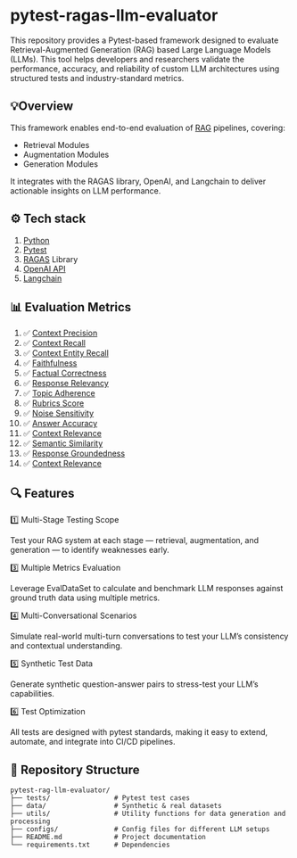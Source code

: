 # pytest-ragas-llm-evaluator

This repository provides a Pytest-based framework designed to evaluate Retrieval-Augmented Generation (RAG) based Large Language Models (LLMs). This tool helps developers and researchers validate the performance, accuracy, and reliability of custom LLM architectures using structured tests and industry-standard metrics.

## 💡Overview

This framework enables end-to-end evaluation of [RAG](https://blogs.nvidia.com/blog/what-is-retrieval-augmented-generation/) pipelines, covering:
* 	Retrieval Modules
* 	Augmentation Modules
* 	Generation Modules

It integrates with the RAGAS library, OpenAI, and Langchain to deliver actionable insights on LLM performance.

## ⚙️ Tech stack
1. [Python](https://www.python.org/downloads/)
2. [Pytest](https://docs.pytest.org/en/stable/)
3. [RAGAS](https://docs.ragas.io/) Library
4. [OpenAI API](https://platform.openai.com/)
5. [Langchain](https://python.langchain.com/docs/introduction/)

## 📊 Evaluation Metrics
1. ✅ [Context Precision](https://docs.ragas.io/en/latest/concepts/metrics/available_metrics/context_precision/)
2. ✅ [Context Recall](https://docs.ragas.io/en/latest/concepts/metrics/available_metrics/context_recall/)
3. ✅ [Context Entity Recall](https://docs.ragas.io/en/latest/concepts/metrics/available_metrics/context_entities_recall/#context-entities-recall)
4. ✅ [Faithfulness](https://docs.ragas.io/en/latest/concepts/metrics/available_metrics/faithfulness/)
5. ✅ [Factual Correctness](https://docs.ragas.io/en/latest/concepts/metrics/available_metrics/factual_correctness/)
6. ✅ [Response Relevancy](https://docs.ragas.io/en/latest/concepts/metrics/available_metrics/answer_relevance/)
7. ✅ [Topic Adherence](https://docs.ragas.io/en/latest/concepts/metrics/available_metrics/agents/#topic_adherence)
8. ✅ [Rubrics Score](https://docs.ragas.io/en/latest/concepts/metrics/available_metrics/general_purpose/#rubrics-based-scoring)
9. ✅ [Noise Sensitivity](https://docs.ragas.io/en/latest/concepts/metrics/available_metrics/noise_sensitivity/)
10. ✅ [Answer Accuracy](https://docs.ragas.io/en/latest/concepts/metrics/available_metrics/nvidia_metrics/#answer-accuracy)
11. ✅ [Context Relevance](https://docs.ragas.io/en/latest/concepts/metrics/available_metrics/nvidia_metrics/#context-relevance)
12. ✅ [Semantic Similarity](https://docs.ragas.io/en/latest/concepts/metrics/available_metrics/semantic_similarity/)
13. ✅ [Response Groundedness](https://docs.ragas.io/en/latest/concepts/metrics/available_metrics/nvidia_metrics/#response-groundedness)
14. ✅ [Context Relevance](https://docs.ragas.io/en/latest/concepts/metrics/available_metrics/nvidia_metrics/#context-relevance)

## 🔍 Features

1️⃣ Multi-Stage Testing Scope

Test your RAG system at each stage — retrieval, augmentation, and generation — to identify weaknesses early.

3️⃣ Multiple Metrics Evaluation

Leverage EvalDataSet to calculate and benchmark LLM responses against ground truth data using multiple metrics.

4️⃣ Multi-Conversational Scenarios

Simulate real-world multi-turn conversations to test your LLM’s consistency and contextual understanding.

5️⃣ Synthetic Test Data

Generate synthetic question-answer pairs to stress-test your LLM’s capabilities.

6️⃣ Test Optimization

All tests are designed with pytest standards, making it easy to extend, automate, and integrate into CI/CD pipelines.

## 📂 Repository Structure
````plaintext
pytest-rag-llm-evaluator/
├── tests/                # Pytest test cases
├── data/                 # Synthetic & real datasets
├── utils/                # Utility functions for data generation and processing
├── configs/              # Config files for different LLM setups
├── README.md             # Project documentation
└── requirements.txt      # Dependencies
````

